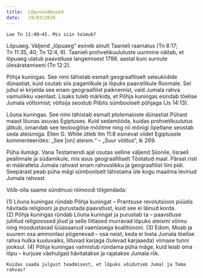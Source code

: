 ```yaml
---
title:  Lõpusündmused
date:   19/03/2020
---
```



`Loe Tn 11:40–45. Mis siin toimub?`

Lõpuaeg. Väljend „lõpuaeg“ esineb ainult Taanieli raamatus (Tn 8:17;  
Tn 11:35, 40; Tn 12:4, 9). Taanieli prohvetikuulutuste uurimine näitab, et lõpuaeg ulatub paavstluse langemisest 1798. aastal kuni surnute ülesäratamiseni (Tn 12:2).

Põhja kuningas. See nimi tähistab esmalt geograafiliselt seleukiidide dünastiat, kuid osutab siis paganlikule ja lõpuks paavstlikule Roomale. Sel juhul ei kirjelda see enam geograafilist paiknemist, vaid Jumala rahva vaimulikku vaenlast. Lisaks tuleb märkida, et Põhja kuningas esindab tõelise Jumala võltsimist; võltsija seostub Piiblis sümboolselt põhjaga (Js 14:13).

Lõuna kuningas. See nimi tähistab esmalt ptolemaioste dünastiat Pühast maast lõunas asuvas Egiptuses. Kuid sedamööda, kuidas prohvetikuulutus jätkub, omandab see teoloogilise mõõtme ning nii mõnigi õpetlane seostab seda ateismiga. Ellen G. White ütleb Ilm 11:8 esinevat viidet Egiptusele kommenteerides: „See [on] ateism.“ – „Suur võitlus“, lk 269.

Püha ilumägi. Vana Testamendi ajal osutas selline väljend Siionile, Iisraeli pealinnale ja südamikule, mis asus geograafiliselt Tõotatud maal. Pärast risti ei määratleta Jumala rahvast enam rahvuslikku ja geograafilist liini pidi. Seepärast peab püha mägi sümboolselt tähistama üle kogu maailma levinud Jumala rahvast.

Võib-olla saame sündmusi niimoodi tõlgendada:

(1) Lõuna kuningas ründab Põhja kuningat – Prantsuse revolutsioon püüdis hävitada religiooni ja purustada paavstlust, kuid see ei läinud korda.  
(2) Põhja kuningas ründab Lõuna kuningat ja purustab ta – paavstluse juhitud religioossed jõud ja selle liitlased murravad lõpuks ateismi võimu ning moodustavad lüüasaanud vaenlasega koalitsiooni. (3) Edom, Moab ja suurem osa ammonlasi põgenevad – osa neist, keda ei loeta Jumala tõelise rahva hulka kuuluvaiks, liituvad karjaga (tulevad karjaaeda) viimase tunni jooksul. (4) Põhja kuningas valmistub ründama püha mäge, kuid leiab oma lõpu – kurjuse väehulgad hävitatakse ja rajatakse Jumala riik.

`Kuidas saada julgust teadmisest, et lõpuks võidutseb Jumal ja Tema rahvas?`
